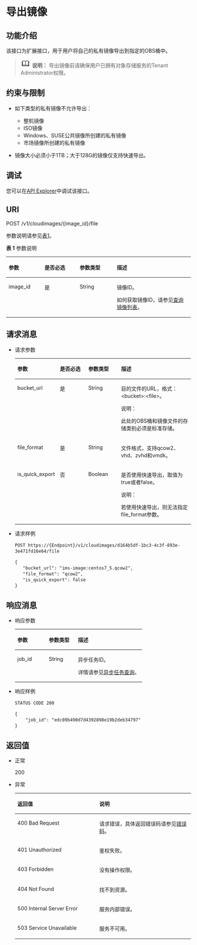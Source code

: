 # 导出镜像<a name="ims_03_0609"></a>

## 功能介绍<a name="section11046056154747"></a>

该接口为扩展接口，用于用户将自己的私有镜像导出到指定的OBS桶中。

>![](public_sys-resources/icon-note.gif) **说明：** 
>导出镜像前请确保用户已拥有对象存储服务的Tenant Administrator权限。

## 约束与限制<a name="section921963105411"></a>

-   如下类型的私有镜像不允许导出：
    -   整机镜像
    -   ISO镜像
    -   Windows、SUSE公共镜像所创建的私有镜像
    -   市场镜像所创建的私有镜像

-   镜像大小必须小于1TB；大于128G的镜像仅支持快速导出。

## 调试<a name="section44686511322"></a>

您可以在[API Explorer](https://apiexplorer.developer.huaweicloud.com/apiexplorer/doc?locale=zh-cn&consoleCurrentProductId=ims&consoleCurrentProductshort=&product=IMS&api=ExportImage)中调试该接口。

## URI<a name="section66620681154747"></a>

POST /v1/cloudimages/\{image\_id\}/file

参数说明请参见[表1](#table23910047154747)。

**表 1**  参数说明

<a name="table23910047154747"></a>
<table><thead align="left"><tr id="row24965460154747"><th class="cellrowborder" valign="top" width="19.39%" id="mcps1.2.5.1.1"><p id="p8936346154747"><a name="p8936346154747"></a><a name="p8936346154747"></a>参数</p>
</th>
<th class="cellrowborder" valign="top" width="19.06%" id="mcps1.2.5.1.2"><p id="p4072498116916"><a name="p4072498116916"></a><a name="p4072498116916"></a>是否必选</p>
</th>
<th class="cellrowborder" valign="top" width="20.080000000000002%" id="mcps1.2.5.1.3"><p id="p52755425154747"><a name="p52755425154747"></a><a name="p52755425154747"></a>参数类型</p>
</th>
<th class="cellrowborder" valign="top" width="41.47%" id="mcps1.2.5.1.4"><p id="p57477321154747"><a name="p57477321154747"></a><a name="p57477321154747"></a>描述</p>
</th>
</tr>
</thead>
<tbody><tr id="row25151394154747"><td class="cellrowborder" valign="top" width="19.39%" headers="mcps1.2.5.1.1 "><p id="p23996995154747"><a name="p23996995154747"></a><a name="p23996995154747"></a>image_id</p>
</td>
<td class="cellrowborder" valign="top" width="19.06%" headers="mcps1.2.5.1.2 "><p id="p1038913616916"><a name="p1038913616916"></a><a name="p1038913616916"></a>是</p>
</td>
<td class="cellrowborder" valign="top" width="20.080000000000002%" headers="mcps1.2.5.1.3 "><p id="p64708437154747"><a name="p64708437154747"></a><a name="p64708437154747"></a>String</p>
</td>
<td class="cellrowborder" valign="top" width="41.47%" headers="mcps1.2.5.1.4 "><p id="p54354750154747"><a name="p54354750154747"></a><a name="p54354750154747"></a>镜像ID。</p>
<p id="p127065072116"><a name="p127065072116"></a><a name="p127065072116"></a>如何获取镜像ID，请参见<a href="查询镜像列表.md">查询镜像列表</a>。</p>
</td>
</tr>
</tbody>
</table>

## 请求消息<a name="section29704853154747"></a>

-   请求参数

    <a name="table57282886154747"></a>
    <table><thead align="left"><tr id="row33194661154747"><th class="cellrowborder" valign="top" width="18.538146185381464%" id="mcps1.1.5.1.1"><p id="p4413036154747"><a name="p4413036154747"></a><a name="p4413036154747"></a>参数</p>
    </th>
    <th class="cellrowborder" valign="top" width="17.608239176082392%" id="mcps1.1.5.1.2"><p id="p15244109154747"><a name="p15244109154747"></a><a name="p15244109154747"></a>是否必选</p>
    </th>
    <th class="cellrowborder" valign="top" width="19.25807419258074%" id="mcps1.1.5.1.3"><p id="p4364817210345"><a name="p4364817210345"></a><a name="p4364817210345"></a>参数类型</p>
    </th>
    <th class="cellrowborder" valign="top" width="44.59554044595541%" id="mcps1.1.5.1.4"><p id="p26813302154747"><a name="p26813302154747"></a><a name="p26813302154747"></a>描述</p>
    </th>
    </tr>
    </thead>
    <tbody><tr id="row24393852154747"><td class="cellrowborder" valign="top" width="18.538146185381464%" headers="mcps1.1.5.1.1 "><p id="p5109612910120"><a name="p5109612910120"></a><a name="p5109612910120"></a>bucket_url</p>
    </td>
    <td class="cellrowborder" valign="top" width="17.608239176082392%" headers="mcps1.1.5.1.2 "><p id="p4514577610120"><a name="p4514577610120"></a><a name="p4514577610120"></a>是</p>
    </td>
    <td class="cellrowborder" valign="top" width="19.25807419258074%" headers="mcps1.1.5.1.3 "><p id="p3292926410120"><a name="p3292926410120"></a><a name="p3292926410120"></a>String</p>
    </td>
    <td class="cellrowborder" valign="top" width="44.59554044595541%" headers="mcps1.1.5.1.4 "><p id="p5002474510120"><a name="p5002474510120"></a><a name="p5002474510120"></a>目的文件的URL，格式：&lt;bucket&gt;:&lt;file&gt;。</p>
    <div class="note" id="note5552125083518"><a name="note5552125083518"></a><a name="note5552125083518"></a><span class="notetitle"> 说明： </span><div class="notebody"><p id="p1555325043517"><a name="p1555325043517"></a><a name="p1555325043517"></a>此处的OBS桶和镜像文件的存储类别必须是标准存储。</p>
    </div></div>
    </td>
    </tr>
    <tr id="row835962711950"><td class="cellrowborder" valign="top" width="18.538146185381464%" headers="mcps1.1.5.1.1 "><p id="p604120411950"><a name="p604120411950"></a><a name="p604120411950"></a>file_format</p>
    </td>
    <td class="cellrowborder" valign="top" width="17.608239176082392%" headers="mcps1.1.5.1.2 "><p id="p1957548511950"><a name="p1957548511950"></a><a name="p1957548511950"></a>是</p>
    </td>
    <td class="cellrowborder" valign="top" width="19.25807419258074%" headers="mcps1.1.5.1.3 "><p id="p4211041411950"><a name="p4211041411950"></a><a name="p4211041411950"></a>String</p>
    </td>
    <td class="cellrowborder" valign="top" width="44.59554044595541%" headers="mcps1.1.5.1.4 "><p id="p5550036811950"><a name="p5550036811950"></a><a name="p5550036811950"></a>文件格式，支持qcow2、vhd、zvhd和vmdk。</p>
    </td>
    </tr>
    <tr id="row724516813520"><td class="cellrowborder" valign="top" width="18.538146185381464%" headers="mcps1.1.5.1.1 "><p id="p42465815358"><a name="p42465815358"></a><a name="p42465815358"></a>is_quick_export</p>
    </td>
    <td class="cellrowborder" valign="top" width="17.608239176082392%" headers="mcps1.1.5.1.2 "><p id="p92468810356"><a name="p92468810356"></a><a name="p92468810356"></a>否</p>
    </td>
    <td class="cellrowborder" valign="top" width="19.25807419258074%" headers="mcps1.1.5.1.3 "><p id="p4246168163515"><a name="p4246168163515"></a><a name="p4246168163515"></a>Boolean</p>
    </td>
    <td class="cellrowborder" valign="top" width="44.59554044595541%" headers="mcps1.1.5.1.4 "><p id="p1624688153517"><a name="p1624688153517"></a><a name="p1624688153517"></a>是否使用快速导出，取值为true或者false。</p>
    <div class="note" id="note10129165413356"><a name="note10129165413356"></a><a name="note10129165413356"></a><span class="notetitle"> 说明： </span><div class="notebody"><p id="p11129195493511"><a name="p11129195493511"></a><a name="p11129195493511"></a>若使用快速导出，则无法指定file_format参数。</p>
    </div></div>
    </td>
    </tr>
    </tbody>
    </table>

-   请求样例

    ```
    POST https://{Endpoint}/v1/cloudimages/d164b5df-1bc3-4c3f-893e-3e471fd16e64/file
    ```

    ```
    {
       "bucket_url": "ims-image:centos7_5.qcow2",
       "file_format": "qcow2",
       "is_quick_export": false
    }
    ```


## 响应消息<a name="section42338041154747"></a>

-   响应参数

    <a name="table142317910447"></a>
    <table><thead align="left"><tr id="row3520294810447"><th class="cellrowborder" valign="top" width="24.687531246875313%" id="mcps1.1.4.1.1"><p id="p3286650610447"><a name="p3286650610447"></a><a name="p3286650610447"></a>参数</p>
    </th>
    <th class="cellrowborder" valign="top" width="22.87771222877712%" id="mcps1.1.4.1.2"><p id="p1636902410447"><a name="p1636902410447"></a><a name="p1636902410447"></a>参数类型</p>
    </th>
    <th class="cellrowborder" valign="top" width="52.434756524347556%" id="mcps1.1.4.1.3"><p id="p5082259210447"><a name="p5082259210447"></a><a name="p5082259210447"></a>描述</p>
    </th>
    </tr>
    </thead>
    <tbody><tr id="row2298930510447"><td class="cellrowborder" valign="top" width="24.687531246875313%" headers="mcps1.1.4.1.1 "><p id="p5019438610447"><a name="p5019438610447"></a><a name="p5019438610447"></a>job_id</p>
    </td>
    <td class="cellrowborder" valign="top" width="22.87771222877712%" headers="mcps1.1.4.1.2 "><p id="p2217101310447"><a name="p2217101310447"></a><a name="p2217101310447"></a>String</p>
    </td>
    <td class="cellrowborder" valign="top" width="52.434756524347556%" headers="mcps1.1.4.1.3 "><p id="p5102161510447"><a name="p5102161510447"></a><a name="p5102161510447"></a>异步任务ID。</p>
    <p id="p19968122117312"><a name="p19968122117312"></a><a name="p19968122117312"></a>详情请参见<a href="异步任务查询.md">异步任务查询</a>。</p>
    </td>
    </tr>
    </tbody>
    </table>

-   响应样例

    ```
    STATUS CODE 200
    ```

    ```
    {
        "job_id": "edc89b490d7d4392898e19b2deb34797"
    }
    ```


## 返回值<a name="section40084941"></a>

-   正常

    200

-   异常

    <a name="table1069408417333"></a>
    <table><thead align="left"><tr id="row4772021317333"><th class="cellrowborder" valign="top" width="46.54%" id="mcps1.1.3.1.1"><p id="p4013206717333"><a name="p4013206717333"></a><a name="p4013206717333"></a>返回值</p>
    </th>
    <th class="cellrowborder" valign="top" width="53.459999999999994%" id="mcps1.1.3.1.2"><p id="p2947196917333"><a name="p2947196917333"></a><a name="p2947196917333"></a>说明</p>
    </th>
    </tr>
    </thead>
    <tbody><tr id="row3841925517333"><td class="cellrowborder" valign="top" width="46.54%" headers="mcps1.1.3.1.1 "><p id="p2495195017333"><a name="p2495195017333"></a><a name="p2495195017333"></a>400 Bad Request</p>
    </td>
    <td class="cellrowborder" valign="top" width="53.459999999999994%" headers="mcps1.1.3.1.2 "><p id="p784206117333"><a name="p784206117333"></a><a name="p784206117333"></a>请求错误，具体返回错误码请参见<a href="错误码.md">错误码</a>。</p>
    </td>
    </tr>
    <tr id="row3122722917333"><td class="cellrowborder" valign="top" width="46.54%" headers="mcps1.1.3.1.1 "><p id="p4637763817333"><a name="p4637763817333"></a><a name="p4637763817333"></a>401 Unauthorized</p>
    </td>
    <td class="cellrowborder" valign="top" width="53.459999999999994%" headers="mcps1.1.3.1.2 "><p id="p6560116717333"><a name="p6560116717333"></a><a name="p6560116717333"></a>鉴权失败。</p>
    </td>
    </tr>
    <tr id="row5353959117333"><td class="cellrowborder" valign="top" width="46.54%" headers="mcps1.1.3.1.1 "><p id="p4173958717333"><a name="p4173958717333"></a><a name="p4173958717333"></a>403 Forbidden</p>
    </td>
    <td class="cellrowborder" valign="top" width="53.459999999999994%" headers="mcps1.1.3.1.2 "><p id="p2546341217333"><a name="p2546341217333"></a><a name="p2546341217333"></a>没有操作权限。</p>
    </td>
    </tr>
    <tr id="row5197513192250"><td class="cellrowborder" valign="top" width="46.54%" headers="mcps1.1.3.1.1 "><p id="p21898657192252"><a name="p21898657192252"></a><a name="p21898657192252"></a>404 Not Found</p>
    </td>
    <td class="cellrowborder" valign="top" width="53.459999999999994%" headers="mcps1.1.3.1.2 "><p id="p28960832192252"><a name="p28960832192252"></a><a name="p28960832192252"></a>找不到资源。</p>
    </td>
    </tr>
    <tr id="row2784412417333"><td class="cellrowborder" valign="top" width="46.54%" headers="mcps1.1.3.1.1 "><p id="p4078159117333"><a name="p4078159117333"></a><a name="p4078159117333"></a>500 Internal Server Error</p>
    </td>
    <td class="cellrowborder" valign="top" width="53.459999999999994%" headers="mcps1.1.3.1.2 "><p id="p1497458717333"><a name="p1497458717333"></a><a name="p1497458717333"></a>服务内部错误。</p>
    </td>
    </tr>
    <tr id="row55355517333"><td class="cellrowborder" valign="top" width="46.54%" headers="mcps1.1.3.1.1 "><p id="p4483799017333"><a name="p4483799017333"></a><a name="p4483799017333"></a>503 Service Unavailable</p>
    </td>
    <td class="cellrowborder" valign="top" width="53.459999999999994%" headers="mcps1.1.3.1.2 "><p id="p799858217333"><a name="p799858217333"></a><a name="p799858217333"></a>服务不可用。</p>
    </td>
    </tr>
    </tbody>
    </table>


